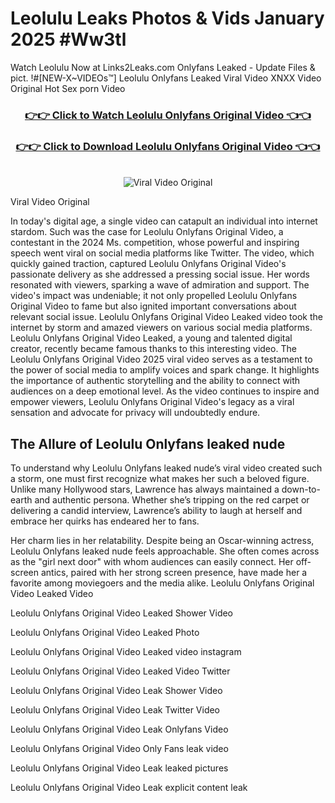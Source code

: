 # Leolulu  Leaks Photos & Vids January 2025 #Ww3tl

Watch Leolulu Now at Links2Leaks.com Onlyfans Leaked - Update Files & pict. !#[NEW-X~VIDEOs™] Leolulu Onlyfans Leaked Viral Video XNXX Video Original Hot Sex porn Video
<br>
<div align="center">
<h3><a href="https://links2leaks.com/leolulu" rel="nofollow">👉👉 Click to Watch Leolulu Onlyfans Original Video 👈👈</a></h3>
<h3><a href="https://links2leaks.com/leolulu" rel="nofollow">👉👉 Click to Download Leolulu Onlyfans Original Video 👈👈</a></h3>
<br>
<a href="https://links2leaks.com/leolulu" rel="nofollow"><img src="https://i.ibb.co/Gkj2r4b/banner.png" alt="Viral Video Original" style="max-width: 100%; display: inline-block;" data-target="animated-image.originalImage"></a>
</div>

Viral Video Original

In today's digital age, a single video can catapult an individual into internet stardom. Such was the case for Leolulu Onlyfans Original Video, a contestant in the 2024 Ms. competition, whose powerful and inspiring speech went viral on social media platforms like Twitter.
The video, which quickly gained traction, captured Leolulu Onlyfans Original Video's passionate delivery as she addressed a pressing social issue. Her words resonated with viewers, sparking a wave of admiration and support. The video's impact was undeniable; it not only propelled Leolulu Onlyfans Original Video to fame but also ignited important conversations about relevant social issue.
Leolulu Onlyfans Original Video Leaked video took the internet by storm and amazed viewers on various social media platforms. Leolulu Onlyfans Original Video Leaked, a young and talented digital creator, recently became famous thanks to this interesting video.
The Leolulu Onlyfans Original Video 2025 viral video serves as a testament to the power of social media to amplify voices and spark change. It highlights the importance of authentic storytelling and the ability to connect with audiences on a deep emotional level. As the video continues to inspire and empower viewers, Leolulu Onlyfans Original Video's legacy as a viral sensation and advocate for privacy will undoubtedly endure.

<h2>The Allure of Leolulu Onlyfans leaked nude</h2>


To understand why Leolulu Onlyfans leaked nude’s viral video created such a storm, one must first recognize what makes her such a beloved figure. Unlike many Hollywood stars, Lawrence has always maintained a down-to-earth and authentic persona. Whether she’s tripping on the red carpet or delivering a candid interview, Lawrence’s ability to laugh at herself and embrace her quirks has endeared her to fans.

Her charm lies in her relatability. Despite being an Oscar-winning actress, Leolulu Onlyfans leaked nude feels approachable. She often comes across as the "girl next door" with whom audiences can easily connect. Her off-screen antics, paired with her strong screen presence, have made her a favorite among moviegoers and the media alike.
Leolulu Onlyfans Original Video Leaked Video

Leolulu Onlyfans Original Video Leaked Shower Video

Leolulu Onlyfans Original Video Leaked Photo

Leolulu Onlyfans Original Video Leaked video instagram

Leolulu Onlyfans Original Video Leaked Video Twitter

Leolulu Onlyfans Original Video Leak Shower Video

Leolulu Onlyfans Original Video Leak Twitter Video

Leolulu Onlyfans Original Video Leak Onlyfans Video

Leolulu Onlyfans Original Video Only Fans leak video

Leolulu Onlyfans Original Video Leak leaked pictures

Leolulu Onlyfans Original Video Leak explicit content leak